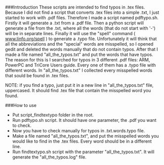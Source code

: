 ###Introduction
These scripts are intended to find typos in .tex files. Because I did not find a script that converts .tex files into  a simple .txt, I just started to work with .pdf files.
Therefore I made a script named pdftypo.sh.
Firstly it will generate a .txt from a .pdf file.
Then a python script will generate a file from the .txt, where all the words (that do not start with '-') will be in separate lines.
Finally it will use the "spell" command ( www.linfo.org/spell ) to generate a .typo file.
Unfortunately it will think that all the abbreviations and the "special" words are misspelled, so I opened gedit and deleted the words manually that do not contain typos.
After that I made a file named "all_the_typos.txt" and put the words that have typos. The reason for this is I searched for typos in 3 different .pdf files: ARM, PowerPC and TriCore Users guide. Every one of them has a .typo file with different words. In "all_the_typos.txt" I collected every misspelled words that sould be found in .tex files.

NOTE: if you find a typo, just put it in a new line in "all_the_typos.txt" file, uppercased. It should find .tex file that contain the misspelled word you found.

###How to use
* Put script_findtextypo folder in the root.
* Run pdftypo.sh script. It should have one parameter, the .pdf you want to check.
* Now you have to check manually for typos in .txt.words.typo file.
* Make a file named "all_the_typos.txt", and put the misspelled words you would like to find in the .tex files. Every word should be in a different line.
* Run findtextypo.sh script with the parameter "all_the_typos.txt". It will generate the "all_the_typos.log" file.
